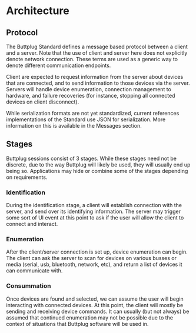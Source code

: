 # Architecture

## Protocol

The Buttplug Standard defines a message based protocol between a
client and a server. Note that the use of client and server here does
not explicitly denote network connection. These terms are used as a
generic way to denote different communication endpoints.

Client are expected to request information from the server about
devices that are connected, and to send information to those devices
via the server. Servers will handle device enumeration, connection
management to hardware, and failure recoveries (for instance, stopping
all connected devices on client disconnect).

While serialization formats are not yet standardized, current
references implementations of the Standard use JSON for serialization.
More information on this is available in the Messages section.

## Stages

Buttplug sessions consist of 3 stages. While these stages need not be
discrete, due to the way Buttplug will likely be used, they will
usually end up being so. Applications may hide or combine some of the
stages depending on requirements.

### Identification

During the identification stage, a client will establish connection
with the server, and send over its identifying information. The server
may trigger some sort of UI event at this point to ask if the user
will allow the client to connect and interact.

### Enumeration

After the client/server connection is set up, device enumeration can
begin. The client can ask the server to scan for devices on various
busses or media (serial, usb, bluetooth, network, etc), and return a
list of devices it can communicate with.

### Consummation

Once devices are found and selected, we can assume the user will begin
interacting with connected devices. At this point, the client will
mostly be sending and receiving device commands. It can usually (but
not always) be assumed that continued enumeration may not be possible
due to the context of situations that Buttplug software will be used
in.
